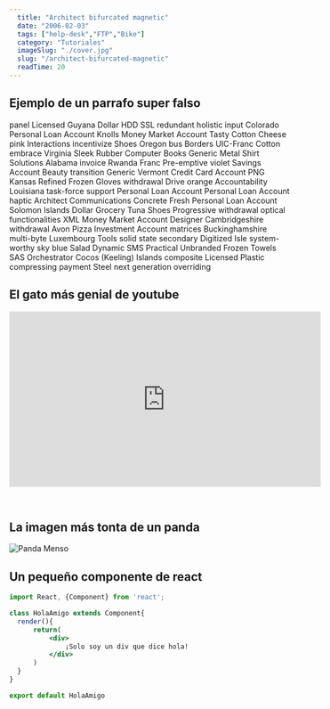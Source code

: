 ```yaml
---
  title: "Architect bifurcated magnetic"
  date: "2006-02-03"
  tags: ["help-desk","FTP","Bike"]
  category: "Tutoriales"
  imageSlug: "./cover.jpg"
  slug: "/architect-bifurcated-magnetic"
  readTime: 20
---
```


## Ejemplo de un parrafo super falso
panel Licensed Guyana Dollar HDD SSL redundant holistic input Colorado Personal Loan Account Knolls Money Market Account Tasty Cotton Cheese pink Interactions incentivize Shoes Oregon bus Borders UIC-Franc Cotton embrace Virginia Sleek Rubber Computer Books Generic Metal Shirt Solutions Alabama invoice Rwanda Franc Pre-emptive violet Savings Account Beauty transition Generic Vermont Credit Card Account PNG Kansas Refined Frozen Gloves withdrawal Drive orange Accountability Louisiana task-force support Personal Loan Account Personal Loan Account haptic Architect Communications Concrete Fresh Personal Loan Account Solomon Islands Dollar Grocery Tuna Shoes Progressive withdrawal optical functionalities XML Money Market Account Designer Cambridgeshire withdrawal Avon Pizza Investment Account matrices Buckinghamshire multi-byte Luxembourg Tools solid state secondary Digitized Isle system-worthy sky blue Salad Dynamic SMS Practical Unbranded Frozen Towels SAS Orchestrator Cocos (Keeling) Islands composite Licensed Plastic compressing payment Steel next generation overriding

## El gato más genial de youtube
<iframe width="560" height="315" src="https://www.youtube.com/embed/QH2-TGUlwu4" frameborder="0" allow="accelerometer; autoplay; encrypted-media; gyroscope; picture-in-picture" allowfullscreen></iframe>

&nbsp;
## La imagen más tonta de un panda

![Panda Menso](https://enlaescuela.elnortedecastilla.es/2016/img/noticias/2016/11/582f25a1e3044__550x550.jpg)

## Un pequeño componente de react

```jsx
import React, {Component} from 'react';

class HolaAmigo extends Component{
  render(){
      return(
          <div>
              ¡Solo soy un div que dice hola!
          </div>
      )
  }
}

export default HolaAmigo
```
